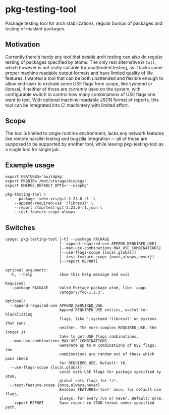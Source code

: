 # pkg-testing-tool

Package testing tool for arch stabilizations, regular bumps of packages and testing of masked packages.

## Motivation

Currently there's hardy any tool that beside arch testing can also do regular testing of packages specified by atoms. The only real alternative is `tatt`, which however is not really suitable for unattended testing, as it lacks some proper machine readable output formats and have limited quality of life features. I wanted a tool that can be both unattended and flexible enough to allow end-user to exclude some USE flags from scope, like systemd or libressl, if neither of those are currently used on the system, with configurable switch to control how many combinations of USE flags one want to test. With optional machine-readable JSON format of reports, this tool can be integrated into CI machintery with limited effort.

## Scope

The tool is limited to single runtime environment, lacks any network features like remote parallel testing and bugzilla integration -- all of those are supposed to be supported by another tool, while leaving pkg-testing-tool as a single tool for single job.

## Example usage

```
export FEATURES='buildpkg' 
export PKGDIR='/mnt/storage/binpkgs'
export EMERGE_DEFAULT_OPTS='--usepkg'

pkg-testing-tool \
    --package '=dev-vcs/git-2.23.0-r1' \
    --append-required-use '!libressl' \
    --report /tmp/test-git-2.23.0-r1.json \
    --test-feature-scope always
```

## Switches

```
usage: pkg-testing-tool [-h] --package PACKAGE
                        [--append-required-use APPEND_REQUIRED_USE]
                        [--max-use-combinations MAX_USE_COMBINATIONS]
                        [--use-flags-scope {local,global}]
                        [--test-feature-scope {once,always,never}]
                        [--report REPORT]

optional arguments:
  -h, --help            show this help message and exit

Required:
  --package PACKAGE     Valid Portage package atom, like '=app-
                        category/foo-1.2.3'.

Optional:
  --append-required-use APPEND_REQUIRED_USE
                        Append REQUIRED_USE entries, useful for blacklisting
                        flags, like '!systemd !libressl' on systems that runs
                        neither. The more complex REQUIRED_USE, the longer it
                        take to get USE flags combinations.
  --max-use-combinations MAX_USE_COMBINATIONS
                        Generate up to N combinations of USE flags, the
                        combinations are random out of those which pass check
                        for REQUIRED_USE. Default: 16.
  --use-flags-scope {local,global}
                        Local sets USE flags for package specified by atom,
                        global sets flags for */*.
  --test-feature-scope {once,always,never}
                        Enables FEATURES='test' once, for default use flags,
                        always, for every run or never. Default: once.
  --report REPORT       Save report in JSON format under specified path.

```
